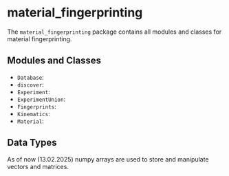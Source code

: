 # material_fingerprinting
The `material_fingerprinting` package contains all modules and classes for material fingerprinting.

## Modules and Classes

* `Database`: 
* `discover`: 
* `Experiment`: 
* `ExperimentUnion`: 
* `Fingerprints`: 
* `Kinematics`: 
* `Material`: 

## Data Types
As of now (13.02.2025) numpy arrays are used to store and manipulate vectors and matrices.
